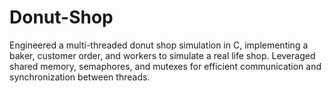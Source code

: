 # Donut-Shop
Engineered a multi-threaded donut shop simulation in C, implementing a baker, customer order, and workers to simulate a real life shop. Leveraged shared memory, semaphores, and mutexes for efficient communication and synchronization between threads. 
